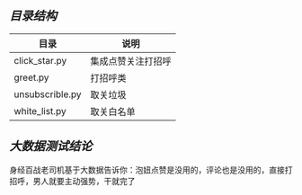 ***目录结构***
--

|目录             |说明                                                       |
|----------------|-----------------------------------------------------------|
|click_star.py   |集成点赞关注打招呼                                           |
|greet.py        |打招呼类                                                   |
|unsubscrible.py |取关垃圾                                                   |
|white_list.py　 |取关白名单                                                 |


***大数据测试结论***
--
身经百战老司机基于大数据告诉你：泡妞点赞是没用的，评论也是没用的，直接打招呼，男人就要主动强势，干就完了